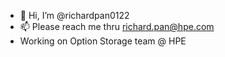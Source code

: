 - 👋 Hi, I’m @richardpan0122
- 📫 Please reach me thru richard.pan@hpe.com
- Working on Option Storage team @ HPE

<!---
richardpan0122/richardpan0122 is a ✨ special ✨ repository because its `README.md` (this file) appears on your GitHub profile.
You can click the Preview link to take a look at your changes.
--->
